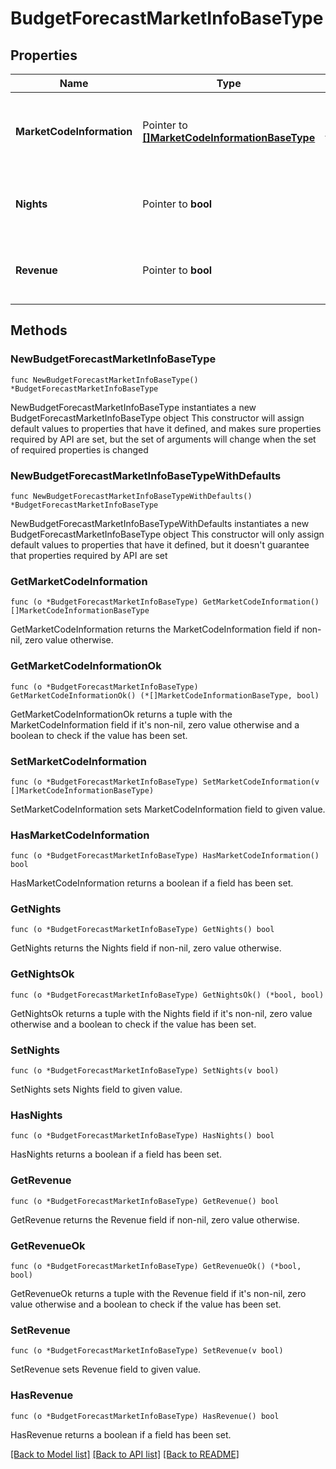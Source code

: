 # BudgetForecastMarketInfoBaseType

## Properties

Name | Type | Description | Notes
------------ | ------------- | ------------- | -------------
**MarketCodeInformation** | Pointer to [**[]MarketCodeInformationBaseType**](MarketCodeInformationBaseType.md) | Budget Forecast information for budget segment code . | [optional] 
**Nights** | Pointer to **bool** | Flag to indicate if nights information is included. | [optional] 
**Revenue** | Pointer to **bool** | Flag to indicate if revenue information is included. | [optional] 

## Methods

### NewBudgetForecastMarketInfoBaseType

`func NewBudgetForecastMarketInfoBaseType() *BudgetForecastMarketInfoBaseType`

NewBudgetForecastMarketInfoBaseType instantiates a new BudgetForecastMarketInfoBaseType object
This constructor will assign default values to properties that have it defined,
and makes sure properties required by API are set, but the set of arguments
will change when the set of required properties is changed

### NewBudgetForecastMarketInfoBaseTypeWithDefaults

`func NewBudgetForecastMarketInfoBaseTypeWithDefaults() *BudgetForecastMarketInfoBaseType`

NewBudgetForecastMarketInfoBaseTypeWithDefaults instantiates a new BudgetForecastMarketInfoBaseType object
This constructor will only assign default values to properties that have it defined,
but it doesn't guarantee that properties required by API are set

### GetMarketCodeInformation

`func (o *BudgetForecastMarketInfoBaseType) GetMarketCodeInformation() []MarketCodeInformationBaseType`

GetMarketCodeInformation returns the MarketCodeInformation field if non-nil, zero value otherwise.

### GetMarketCodeInformationOk

`func (o *BudgetForecastMarketInfoBaseType) GetMarketCodeInformationOk() (*[]MarketCodeInformationBaseType, bool)`

GetMarketCodeInformationOk returns a tuple with the MarketCodeInformation field if it's non-nil, zero value otherwise
and a boolean to check if the value has been set.

### SetMarketCodeInformation

`func (o *BudgetForecastMarketInfoBaseType) SetMarketCodeInformation(v []MarketCodeInformationBaseType)`

SetMarketCodeInformation sets MarketCodeInformation field to given value.

### HasMarketCodeInformation

`func (o *BudgetForecastMarketInfoBaseType) HasMarketCodeInformation() bool`

HasMarketCodeInformation returns a boolean if a field has been set.

### GetNights

`func (o *BudgetForecastMarketInfoBaseType) GetNights() bool`

GetNights returns the Nights field if non-nil, zero value otherwise.

### GetNightsOk

`func (o *BudgetForecastMarketInfoBaseType) GetNightsOk() (*bool, bool)`

GetNightsOk returns a tuple with the Nights field if it's non-nil, zero value otherwise
and a boolean to check if the value has been set.

### SetNights

`func (o *BudgetForecastMarketInfoBaseType) SetNights(v bool)`

SetNights sets Nights field to given value.

### HasNights

`func (o *BudgetForecastMarketInfoBaseType) HasNights() bool`

HasNights returns a boolean if a field has been set.

### GetRevenue

`func (o *BudgetForecastMarketInfoBaseType) GetRevenue() bool`

GetRevenue returns the Revenue field if non-nil, zero value otherwise.

### GetRevenueOk

`func (o *BudgetForecastMarketInfoBaseType) GetRevenueOk() (*bool, bool)`

GetRevenueOk returns a tuple with the Revenue field if it's non-nil, zero value otherwise
and a boolean to check if the value has been set.

### SetRevenue

`func (o *BudgetForecastMarketInfoBaseType) SetRevenue(v bool)`

SetRevenue sets Revenue field to given value.

### HasRevenue

`func (o *BudgetForecastMarketInfoBaseType) HasRevenue() bool`

HasRevenue returns a boolean if a field has been set.


[[Back to Model list]](../README.md#documentation-for-models) [[Back to API list]](../README.md#documentation-for-api-endpoints) [[Back to README]](../README.md)



